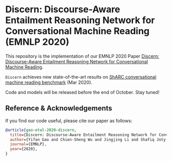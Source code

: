 # Discern: Discourse-Aware Entailment Reasoning Network for Conversational Machine Reading (EMNLP 2020)

This repository is the implementation of our EMNLP 2020 Paper [Discern: Discourse-Aware Entailment Reasoning Network for Conversational Machine Reading](https://github.com/Yifan-Gao/Discern).

`Discern` achieves new state-of-the-art results on [ShARC conversational machine reading benchmark](https://sharc-data.github.io/leaderboard.html) (Mar 2020).

Code and models will be released before the end of October. Stay tuned!


## Reference & Acknowledgements

If you find our code useful, please cite our paper as follows:

```bibtex
@article{gao-etal-2020-discern,
  title={Discern: Discourse-Aware Entailment Reasoning Network for Conversational Machine Reading},
  author={Yifan Gao and Chien-Sheng Wu and Jingjing Li and Shafiq Joty and Steven C.H. Hoi, Caiming Xiong and Irwin King and Michael R. Lyu},
  journal={EMNLP},
  year={2020},
}
```

